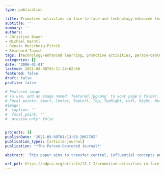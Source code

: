 ```yaml
---
type: publication

title: Promotive activities in face-to-face and technology-enhanced learning environments
subtitle: ''
summary: ''
authors:
- Christine Bauer
- Michael Derntl
- Renate Motschnig-Pitrik
- Reinhard Tausch
tags: [technology-enhanced learning, promotive activities, person-centered learning]
categories: []
date: '2006-01-01'
lastmod: 2021-08-08T03:11:24+02:00
featured: false
draft: false
profile: false

# Featured image
# To use, add an image named `featured.jpg/png` to your page's folder.
# Focal points: Smart, Center, TopLeft, Top, TopRight, Left, Right, BottomLeft, Bottom, BottomRight.
#image:
#  caption: ''
#  focal_point: ''
#  preview_only: false


projects: []
publishDate: '2021-08-08T01:13:59.206770Z'
publication_types: [article-journal]
publication: '*The Person-Centered Journal*'

abstract: 'This paper aims to transfer central, influential concepts and ideas from person-centered education into the context of technology-enhanced learning. We systematically review promotive activities and humanistic educational concepts and share our experiences in introducing and actually living these activities and interpersonal attitudes in technology- enhanced environments. Students’ reactions confirm the validity of our approach, which proposes to complement personal resourcefulness with Web-supported activities. Our primary goal is to make learning in today’s knowledge society a growthful experience for learners as well as facilitators.'

url_pdf: https://adpca.org/article/13_1-2/promotive-activities-in-face-to-face-and-technology-enhanced-learning-environments/
---
```


